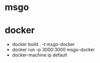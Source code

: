 # msgo

# docker
- docker build . -t msgo-docker
- docker run -p 3000:3000 msgo-docker
- docker-machine ip default  
